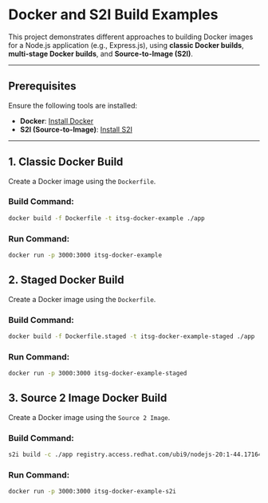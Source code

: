 # Docker and S2I Build Examples

This project demonstrates different approaches to building Docker images 
for a Node.js application (e.g., Express.js),
using **classic Docker builds**, **multi-stage Docker builds**, and **Source-to-Image (S2I)**.

---

## Prerequisites
Ensure the following tools are installed:
- **Docker**: [Install Docker](https://docs.docker.com/get-docker/)
- **S2I (Source-to-Image)**: [Install S2I](https://github.com/openshift/source-to-image)

---

## 1. Classic Docker Build

Create a Docker image using the `Dockerfile`.

### Build Command:
```bash
docker build -f Dockerfile -t itsg-docker-example ./app
```
### Run Command:
```bash
docker run -p 3000:3000 itsg-docker-example
```

## 2. Staged Docker Build

Create a Docker image using the `Dockerfile`.

### Build Command:
```bash
docker build -f Dockerfile.staged -t itsg-docker-example-staged ./app
```
### Run Command:
```bash
docker run -p 3000:3000 itsg-docker-example-staged
```

## 3. Source 2 Image Docker Build

Create a Docker image using the `Source 2 Image`.

### Build Command:
```bash
s2i build -c ./app registry.access.redhat.com/ubi9/nodejs-20:1-44.1716477801 itsg-docker-example-s2i --incremental --loglevel 1
```

### Run Command:
```bash
docker run -p 3000:3000 itsg-docker-example-s2i
```

